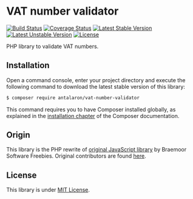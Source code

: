 VAT number validator
====================

[![Build Status](https://travis-ci.org/antalaron/vat-number-validator.svg?branch=master)](https://travis-ci.org/antalaron/vat-number-validator) [![Coverage Status](https://coveralls.io/repos/github/antalaron/vat-number-validator/badge.svg)](https://coveralls.io/github/antalaron/vat-number-validator?branch=master) [![Latest Stable Version](https://poser.pugx.org/antalaron/vat-number-validator/v/stable)](https://packagist.org/packages/antalaron/vat-number-validator) [![Latest Unstable Version](https://poser.pugx.org/antalaron/vat-number-validator/v/unstable)](https://packagist.org/packages/antalaron/vat-number-validator) [![License](https://poser.pugx.org/antalaron/vat-number-validator/license)](https://packagist.org/packages/antalaron/vat-number-validator)

PHP library to validate VAT numbers.

Installation
------------

Open a command console, enter your project directory and execute the
following command to download the latest stable version of this library:

```bash
$ composer require antalaron/vat-number-validator
```

This command requires you to have Composer installed globally, as explained
in the [installation chapter](https://getcomposer.org/doc/00-intro.md)
of the Composer documentation.

Origin
------

This library is the PHP rewrite of [original JavaScript library](http://www.braemoor.co.uk/software/vat.shtml) by Braemoor Software
Freebies. Original contributors are found [here](http://www.braemoor.co.uk/software/vatupdates.shtml).

License
-------

This library is under [MIT License](http://opensource.org/licenses/mit-license.php).
